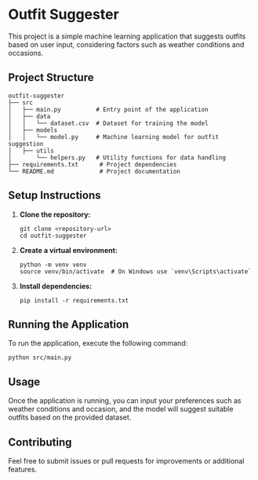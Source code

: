 # Outfit Suggester

This project is a simple machine learning application that suggests outfits based on user input, considering factors such as weather conditions and occasions.

## Project Structure

```
outfit-suggester
├── src
│   ├── main.py          # Entry point of the application
│   ├── data
│   │   └── dataset.csv  # Dataset for training the model
│   ├── models
│   │   └── model.py     # Machine learning model for outfit suggestion
│   ├── utils
│       └── helpers.py   # Utility functions for data handling
├── requirements.txt      # Project dependencies
└── README.md             # Project documentation
```

## Setup Instructions

1. **Clone the repository:**
   ```
   git clone <repository-url>
   cd outfit-suggester
   ```

2. **Create a virtual environment:**
   ```
   python -m venv venv
   source venv/bin/activate  # On Windows use `venv\Scripts\activate`
   ```

3. **Install dependencies:**
   ```
   pip install -r requirements.txt
   ```

## Running the Application

To run the application, execute the following command:

```
python src/main.py
```

## Usage

Once the application is running, you can input your preferences such as weather conditions and occasion, and the model will suggest suitable outfits based on the provided dataset.

## Contributing

Feel free to submit issues or pull requests for improvements or additional features.